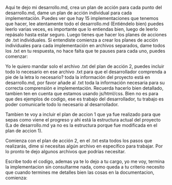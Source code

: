 Aqui te dejo mi desarrollo.md, crea un plan de acción para cada punto del desarrollo.md, dame un plan de acción individual para cada implementación. Puedes ver que hay 15 implementaciones que tenemos que hacer, lee atentamente todo el desarrollo.md (Entiéndelo bien) puedes leerlo varias veces, es importante que lo entiendas bien, luego de leerlo repásalo hasta estar seguro. Luego tienes que hacer los planes de acciones de .txt individuales. Si entendiste comienza a crear los planes de acción individuales para cada implementación en archivos separados, dame todos los .txt en tu respuesta, no hace falta que te pauses para cada uno, puedes comenzar:


Yo le quiero mandar solo el archivo .txt del plan de acción 2, puedes incluir todo lo necesario en ese archivo .txt para que el desarrollador comprenda a pie de la letra lo necesario? toda la información del proyecto está en desarrollo.md, por favor añade al .txt toda la información necesaria para su correcta comprensión e implementación. 
Recuerda hacerlo bien detallado, tambien ten en cuenta que estamos usando js/html/css. Bien no es para que des ejemplos de codigo, ese es trabajo del desarrollador, tu trabajo es poder comunicarle todo lo necesario al desarrollador.

Tambien te voy a incluir el plan de accion 1 que ya fue realizado para que sepas como viene el progreso y ahi está la estructura actual del proyecto (La de desarrollo.md ya no es la estructura porque fue modificada en el plan de accion 1).


Comienza con el plan de acción 2, en el .txt esta todos los pasos que realizarás, dime si necesitas algún archivo en específico para trabajar. Por lo pronto te dejo algunos archivos que podrías necesitar.

Escribe todo el codigo, ademas ya te lo dejo a tu cargo, yo me voy, termina la implementacion sin consultarme nada, como queda a tu criterio necesito que cuando termines me detalles bien las cosas en la documentacion, comienza: